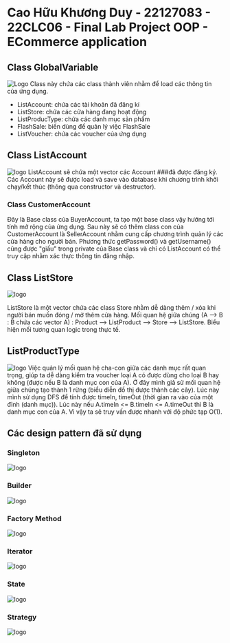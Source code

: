 # Cao Hữu Khương Duy - 22127083 - 22CLC06 - Final Lab Project OOP - ECommerce application
## Class GlobalVariable
![Logo](https://github.com/CaoHuuKhuongDuy/ECommerce-Console-Application/blob/main/image/GlobalVariable.png)
Class này chứa các class thành viên nhằm để load các thông tin của ứng dụng.
- ListAccount: chứa các tài khoản đã đăng kí
- ListStore: chứa các cửa hàng đang hoạt động
- ListProducType: chứa các danh mục sản phẩm
- FlashSale: biến dùng để quản lý việc FlashSale 
- ListVoucher: chứa các voucher của ứng dụng
## Class ListAccount
![logo](https://github.com/CaoHuuKhuongDuy/ECommerce-Console-Application/blob/main/image/listAccount.png)
ListAccount sẽ chứa một vector các Account ###đã được đăng ký. Các Account này sẽ được load và save vào database khi chương trình khởi chạy/kết thúc (thông qua constructor và destructor).
### Class CustomerAccount
Đây là Base class của BuyerAccount, ta tạo một base class vậy hướng tới tính mở rộng của ứng dụng. Sau này sẽ có thêm class con của CustomerAccount là SellerAccount nhằm cung cấp chương trình quản lý các cửa hàng cho người bán. 
Phương thức getPassword() và getUsername() cũng được "giấu" trong private của Base class và chỉ có ListAccount có thể truy cập nhằm xác thực thông tin đăng nhập.
## Class ListStore
![logo](https://github.com/CaoHuuKhuongDuy/ECommerce-Console-Application/blob/main/image/ListStore.png)

ListStore là một vector chứa các class Store nhằm dễ dàng thêm / xóa khi người bán muốn đóng / mở thêm cửa hàng.
Mối quan hệ giữa chúng (A --> B : B chứa các vector A) : Product --> ListProduct --> Store --> ListStore. Biểu hiện mối tương quan logic trong thực tế.

## ListProductType
![logo](https://github.com/CaoHuuKhuongDuy/ECommerce-Console-Application/blob/main/image/productType.png)
Việc quản lý mối quan hệ cha-con giữa các danh mục rất quan trọng, giúp ta dễ dàng kiểm tra voucher loại A có được dùng cho loại B hay không (được nếu B là danh mục con của A). 
Ở đây mình giả sử mối quan hệ giữa chúng tạo thành 1 rừng (biểu diễn đồ thị được thành các cây). Lúc này mình sử dụng DFS để tính được timeIn, timeOut (thời gian ra vào của một đỉnh (danh mục)). Lúc này nếu A.timeIn <= B.timeIn <= A.timeOut thì B là danh mục con của A. Vì vậy ta sẽ truy vấn được nhanh với độ phức tạp O(1).

## Các design pattern đã sử dụng
### Singleton
![logo](https://github.com/CaoHuuKhuongDuy/ECommerce-Console-Application/blob/main/image/singleton.png)
### Builder
![logo](https://github.com/CaoHuuKhuongDuy/ECommerce-Console-Application/blob/main/image/builder.png)
### Factory Method
![logo](https://github.com/CaoHuuKhuongDuy/ECommerce-Console-Application/blob/main/image/factory.png)
### Iterator
![logo](https://github.com/CaoHuuKhuongDuy/ECommerce-Console-Application/blob/main/image/iterator.png)
### State
![logo](https://github.com/CaoHuuKhuongDuy/ECommerce-Console-Application/blob/main/image/state.png)
### Strategy
![logo](https://github.com/CaoHuuKhuongDuy/ECommerce-Console-Application/blob/main/image/strategy.png)


